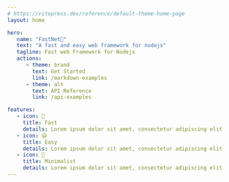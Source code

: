 ```yaml
---
# https://vitepress.dev/reference/default-theme-home-page
layout: home

hero:
   name: "FastNet🔧"
   text: "A fast and easy web framework for nodejs"
   tagline: Fast web Framework for Nodejs
   actions:
      - theme: brand
        text: Get Started
        link: /markdown-examples
      - theme: alt
        text: API Reference
        link: /api-examples

features:
   - icon: 🚀
     title: Fast
     details: Lorem ipsum dolor sit amet, consectetur adipiscing elit
   - icon: 😃
     title: Easy
     details: Lorem ipsum dolor sit amet, consectetur adipiscing elit
   - icon: 🐛
     title: Minimalist
     details: Lorem ipsum dolor sit amet, consectetur adipiscing elit
---
```

